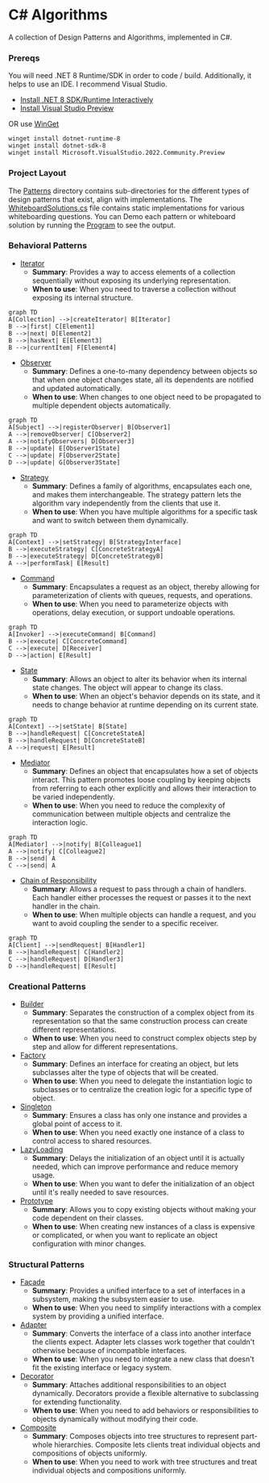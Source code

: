 # C# Algorithms
A collection of Design Patterns and Algorithms, implemented in C#.

### Prereqs

You will need .NET 8 Runtime/SDK in order to code / build. Additionally, it helps to use an IDE. I recommend Visual Studio.

- [Install .NET 8 SDK/Runtime Interactively](https://dotnet.microsoft.com/en-us/download/dotnet/8.0)
- [Install Visual Studio Preview](https://visualstudio.microsoft.com/vs/preview/)

OR use [WinGet](https://learn.microsoft.com/en-us/windows/package-manager/winget/)

```
winget install dotnet-runtime-8
winget install dotnet-sdk-8
winget install Microsoft.VisualStudio.2022.Community.Preview
```

### Project Layout

The [Patterns](https://github.com/JustinRidings/CSharpAlgorithms/tree/main/Patterns) directory contains sub-directories for the different types of design patterns that exist, align with implementations. The [WhiteboardSolutions.cs](https://github.com/JustinRidings/CSharpAlgorithms/blob/main/WhiteboardSolutions.cs) file contains static implementations for various whiteboarding questions. You can Demo each pattern or whiteboard solution by running the [Program](https://github.com/JustinRidings/CSharpAlgorithms/blob/main/Program.cs) to see the output.

### Behavioral Patterns

- [Iterator](https://github.com/JustinRidings/CSharpAlgorithms/blob/main/Patterns/Behavioral/BurgerMenuIterator.cs)
  - **Summary**: Provides a way to access elements of a collection sequentially without exposing its underlying representation.
  - **When to use**: When you need to traverse a collection without exposing its internal structure.

```mermaid
graph TD
A[Collection] -->|createIterator| B[Iterator]
B -->|first| C[Element1]
B -->|next| D[Element2]
B -->|hasNext| E[Element3]
B -->|currentItem| F[Element4]
```
- [Observer](https://github.com/JustinRidings/CSharpAlgorithms/blob/main/Patterns/Behavioral/BurgerObserver.cs)
  - **Summary**: Defines a one-to-many dependency between objects so that when one object changes state, all its dependents are notified and updated automatically.
  - **When to use**: When changes to one object need to be propagated to multiple dependent objects automatically.

 ```mermaid
graph TD
A[Subject] -->|registerObserver| B[Observer1]
A -->|removeObserver| C[Observer2]
A -->|notifyObservers| D[Observer3]
B -->|update| E[Observer1State]
C -->|update| F[Observer2State]
D -->|update| G[Observer3State]
```

- [Strategy](https://github.com/JustinRidings/CSharpAlgorithms/blob/main/Patterns/Behavioral/CookingStrategy.cs)
  - **Summary**: Defines a family of algorithms, encapsulates each one, and makes them interchangeable. The strategy pattern lets the algorithm vary independently from the clients that use it.
  - **When to use**: When you have multiple algorithms for a specific task and want to switch between them dynamically.
 
```mermaid
graph TD
A[Context] -->|setStrategy| B[StrategyInterface]
B -->|executeStrategy| C[ConcreteStrategyA]
B -->|executeStrategy| D[ConcreteStrategyB]
A -->|performTask| E[Result]
```

- [Command](https://github.com/JustinRidings/CSharpAlgorithms/blob/main/Patterns/Behavioral/LightCommand.cs)
  - **Summary**: Encapsulates a request as an object, thereby allowing for parameterization of clients with queues, requests, and operations.
  - **When to use**: When you need to parameterize objects with operations, delay execution, or support undoable operations.
 
```mermaid
graph TD
A[Invoker] -->|executeCommand| B[Command]
B -->|execute| C[ConcreteCommand]
C -->|execute| D[Receiver]
D -->|action| E[Result]
```

- [State](https://github.com/JustinRidings/CSharpAlgorithms/blob/main/Patterns/Behavioral/VendingMachineState.cs)
  - **Summary**: Allows an object to alter its behavior when its internal state changes. The object will appear to change its class.
  - **When to use**: When an object's behavior depends on its state, and it needs to change behavior at runtime depending on its current state.
 
```mermaid
graph TD
A[Context] -->|setState| B[State]
B -->|handleRequest| C[ConcreteStateA]
B -->|handleRequest| D[ConcreteStateB]
A -->|request| E[Result]
```

- [Mediator](https://github.com/JustinRidings/CSharpAlgorithms/blob/main/Patterns/Behavioral/ChatMediator.cs)
  - **Summary**: Defines an object that encapsulates how a set of objects interact. This pattern promotes loose coupling by keeping objects from referring to each other explicitly and allows their interaction to be varied independently.
  - **When to use**: When you need to reduce the complexity of communication between multiple objects and centralize the interaction logic.
 
```mermaid
graph TD
A[Mediator] -->|notify| B[Colleague1]
A -->|notify| C[Colleague2]
B -->|send| A
C -->|send| A
```

- [Chain of Responsibility](https://github.com/JustinRidings/CSharpAlgorithms/blob/main/Patterns/Behavioral/SupportChainOfResponsibility.cs)
  - **Summary**: Allows a request to pass through a chain of handlers. Each handler either processes the request or passes it to the next handler in the chain.
  - **When to use**: When multiple objects can handle a request, and you want to avoid coupling the sender to a specific receiver.

```mermaid
graph TD
A[Client] -->|sendRequest| B[Handler1]
B -->|handleRequest| C[Handler2]
C -->|handleRequest| D[Handler3]
D -->|handleRequest| E[Result]
```

### Creational Patterns

- [Builder](https://github.com/JustinRidings/CSharpAlgorithms/blob/main/Patterns/Creational/CarBuilder.cs)
  - **Summary**: Separates the construction of a complex object from its representation so that the same construction process can create different representations.
  - **When to use**: When you need to construct complex objects step by step and allow for different representations.
- [Factory](https://github.com/JustinRidings/CSharpAlgorithms/blob/main/Patterns/Creational/CarFactory.cs)
  - **Summary**: Defines an interface for creating an object, but lets subclasses alter the type of objects that will be created.
  - **When to use**: When you need to delegate the instantiation logic to subclasses or to centralize the creation logic for a specific type of object.
- [Singleton](https://github.com/JustinRidings/CSharpAlgorithms/blob/main/Patterns/Creational/CarSingleton.cs)
  - **Summary**: Ensures a class has only one instance and provides a global point of access to it.
  - **When to use**: When you need exactly one instance of a class to control access to shared resources.
- [LazyLoading](https://github.com/JustinRidings/CSharpAlgorithms/blob/main/Patterns/Creational/OrderLazy.cs)
  - **Summary**: Delays the initialization of an object until it is actually needed, which can improve performance and reduce memory usage.
  - **When to use**: When you want to defer the initialization of an object until it's really needed to save resources.
- [Prototype](https://github.com/JustinRidings/CSharpAlgorithms/blob/main/Patterns/Creational/GameCharacterPrototype.cs)
  - **Summary**: Allows you to copy existing objects without making your code dependent on their classes.
  - **When to use**: When creating new instances of a class is expensive or complicated, or when you want to replicate an object configuration with minor changes.

### Structural Patterns

- [Facade](https://github.com/JustinRidings/CSharpAlgorithms/blob/main/Patterns/Structural/BookstoreFacade.cs)
  - **Summary**: Provides a unified interface to a set of interfaces in a subsystem, making the subsystem easier to use.
  - **When to use**: When you need to simplify interactions with a complex system by providing a unified interface.
- [Adapter](https://github.com/JustinRidings/CSharpAlgorithms/blob/main/Patterns/Structural/MagazineAdapter.cs)
  - **Summary**: Converts the interface of a class into another interface the clients expect. Adapter lets classes work together that couldn't otherwise because of incompatible interfaces.
  - **When to use**: When you need to integrate a new class that doesn't fit the existing interface or legacy system.
- [Decorator](https://github.com/JustinRidings/CSharpAlgorithms/blob/main/Patterns/Structural/BeverageDecorator.cs)
  - **Summary**: Attaches additional responsibilities to an object dynamically. Decorators provide a flexible alternative to subclassing for extending functionality.
  - **When to use**: When you need to add behaviors or responsibilities to objects dynamically without modifying their code.
- [Composite](https://github.com/JustinRidings/CSharpAlgorithms/blob/main/Patterns/Structural/ComponentComposite.cs)
  - **Summary**: Composes objects into tree structures to represent part-whole hierarchies. Composite lets clients treat individual objects and compositions of objects uniformly.
  - **When to use**: When you need to work with tree structures and treat individual objects and compositions uniformly.
